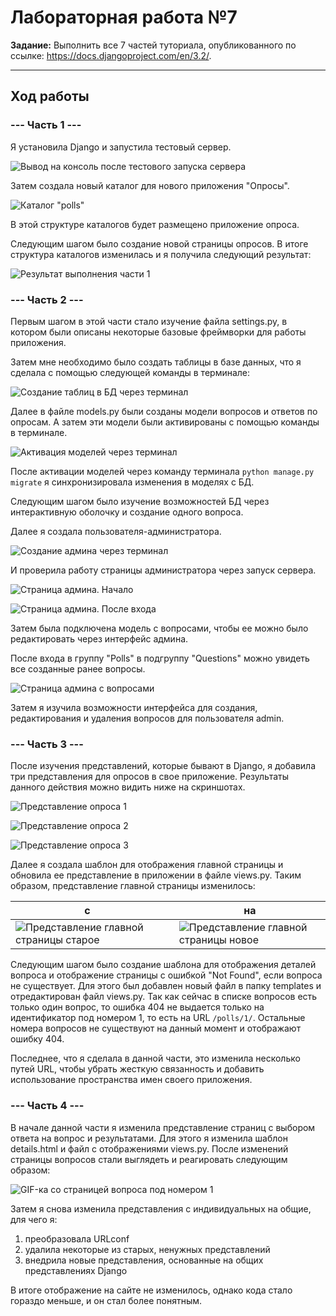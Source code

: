 # Лабораторная работа №7

**Задание:** Выполнить все 7 частей туториала, опубликованного по ссылке: https://docs.djangoproject.com/en/3.2/.

---

## Ход работы

### **--- Часть 1 ---**

Я установила Django и запустила тестовый сервер.

![Вывод на консоль после тестового запуска сервера](captures/screen1.png)

Затем создала новый каталог для нового приложения "Опросы".

![Каталог "polls"](captures/screen2.png)

В этой структуре каталогов будет размещено приложение опроса.

Следующим шагом было создание новой страницы опросов. В итоге структура каталогов изменилась и я получила следующий результат:

![Результат выполнения части 1](captures/screen3.png)

### **--- Часть 2 ---**

Первым шагом в этой части стало изучение файла settings.py, в котором были описаны некоторые базовые фреймворки для работы приложения.

Затем мне необходимо было создать таблицы в базе данных, что я сделала с помощью следующей команды в терминале:

![Создание таблиц в БД через терминал](captures/screen4.png)

Далее в файле models.py были созданы модели вопросов и ответов по опросам. А затем эти модели были активированы с помощью команды в терминале.

![Активация моделей через терминал](captures/screen5.png)

После активации моделей через команду терминала `python manage.py migrate` я синхронизировала изменения в моделях с БД.

Следующим шагом было изучение возможностей БД через интерактивную оболочку и создание одного вопроса.

Далее я создала пользователя-администратора.

![Создание админа через терминал](captures/screen6.png)

И проверила работу страницы администратора через запуск сервера.

![Страница админа. Начало](captures/screen7.png)

![Страница админа. После входа](captures/screen8.png)

Затем была подключена модель с вопросами, чтобы ее можно было редактировать через интерфейс админа.

После входа в группу "Polls" в подгруппу "Questions" можно увидеть все созданные ранее вопросы.

![Страница админа с вопросами](captures/screen9.png)

Затем я изучила возможности интерфейса для создания, редактирования и удаления вопросов для пользователя admin.

### **--- Часть 3 ---**

После изучения представлений, которые бывают в Django, я добавила три представления для опросов в свое приложение. Результаты данного действия можно видить ниже на скриншотах.

![Представление опроса 1](captures/screen10.png)

![Представление опроса 2](captures/screen11.png)

![Представление опроса 3](captures/screen12.png)

Далее я создала шаблон для отображения главной страницы и обновила ее представление в приложении в файле views.py. Таким образом, представление главной страницы изменилось:

с |  | на
--- | --- | ---
![Представление главной страницы старое](captures/screen3.png) |  | ![Представление главной страницы новое](captures/screen13.png)

Следующим шагом было создание шаблона для отображения деталей вопроса и отображение страницы с ошибкой "Not Found", если вопроса не существует. Для этого был добавлен новый файл в папку templates и отредактирован файл views.py. Так как сейчас в списке вопросов есть только один вопрос, то ошибка 404 не выдается только на идентификатор под номером 1, то есть на URL `/polls/1/`. Остальные номера вопросов не существуют на данный момент и отображают ошибку 404.

Последнее, что я сделала в данной части, это изменила несколько путей URL, чтобы убрать жесткую связанность и добавить использование пространства имен своего приложения.

### **--- Часть 4 ---**

В начале данной части я изменила представление страниц с выбором ответа на вопрос и результатами. Для этого я изменила шаблон details.html и файл с отображениями views.py. После изменений страницы вопросов стали выглядеть и реагировать следующим образом:

![GIF-ка со страницей вопроса под номером 1](captures/screen.gif)

Затем я снова изменила представления с индивидуальных на общие, для чего я:

1. преобразовала URLconf
2. удалила некоторые из старых, ненужных представлений
3. внедрила новые представления, основанные на общих представлениях Django

В итоге отображение на сайте не изменилось, однако кода стало гораздо меньше, и он стал более понятным.